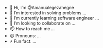 - 👋 Hi, I’m @Amanualegezahegne
- 👀 I’m interested in solving problems ...
- 🌱 I’m currently learning software engineer ...
- 💞️ I’m looking to collaborate on ...
- 📫 How to reach me ...
- 😄 Pronouns: ...
- ⚡ Fun fact: ...

<!---
Amanualegezahegne/Amanualegezahegne is a ✨ special ✨ repository because its `README.md` (this file) appears on your GitHub profile.
You can click the Preview link to take a look at your changes.
--->
